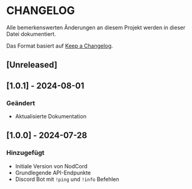 # CHANGELOG

Alle bemerkenswerten Änderungen an diesem Projekt werden in dieser Datei dokumentiert.

Das Format basiert auf [Keep a Changelog](https://keepachangelog.com/en/1.0.0/).

## [Unreleased]

## [1.0.1] - 2024-08-01
### Geändert
- Aktualisierte Dokumentation

## [1.0.0] - 2024-07-28
### Hinzugefügt
- Initiale Version von NodCord
- Grundlegende API-Endpunkte
- Discord Bot mit `!ping` und `!info` Befehlen